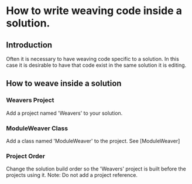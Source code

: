 # How to write weaving code inside a solution.

## Introduction

Often it is necessary to have weaving code specific to a solution. In this case it is desirable to have that code exist in the same solution it is editing.

## How to weave inside a solution 

### Weavers Project 

Add a project named 'Weavers' to your solution. 

### ModuleWeaver Class 

Add a class named 'ModuleWeaver' to the project. See [ModuleWeaver] 

### Project Order 

Change the solution build order so the 'Weavers' project is built before the projects using it. Note: Do not add a project reference. 